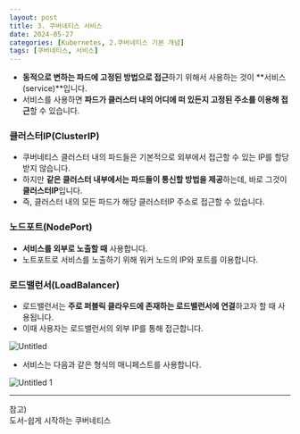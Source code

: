 ```yaml
---
layout: post
title: 3. 쿠버네티스 서비스
date: 2024-05-27
categories: [Kubernetes, 2.쿠버네티스 기본 개념]
tags: [쿠버네티스, 서비스]
---
```


- **동적으로 변하는 파드에 고정된 방법으로 접근**하기 위해서 사용하는 것이 **서비스(service)**입니다.
- 서비스를 사용하면 **파드가 클러스터 내의 어디에 떠 있든지 고정된 주소를 이용해 접근**할 수 있습니다.

### 클러스터IP(ClusterIP)

- 쿠버네티스 클러스터 내의 파드들은 기본적으로 외부에서 접근할 수 있는 IP를 할당받지 않습니다.
- 하지만 **같은 클러스터 내부에서는 파드들이 통신할 방법을 제공**하는데, 바로 그것이 **클러스터IP**입니다.
- 즉, 클러스터 내의 모든 파드가 해당 클러스터IP 주소로 접근할 수 있습니다.

### 노드포트(NodePort)

- **서비스를 외부로 노출할 때** 사용합니다.
- 노트포트로 서비스를 노출하기 위해 워커 노드의 IP와 포트를 이용합니다.

### 로드밸런서(LoadBalancer)

- 로드밸런서는 **주로 퍼블릭 클라우드에 존재하는 로드밸런서에 연결**하고자 할 때 사용됩니다.
- 이때 사용자는 로드밸런서의 외부 IP를 통해 접근합니다.

![Untitled](https://github.com/xotlr333/xotlr333.github.io/assets/81614820/0a182b27-9a22-45c5-9d37-8d7ac3346b62)

- 서비스는 다음과 같은 형식의 매니페스트를 사용합니다.

![Untitled 1](https://github.com/xotlr333/xotlr333.github.io/assets/81614820/98eadc40-5bc5-4796-b63b-ec59b478c7ec)




---
참고)  
도서-쉽게 시작하는 쿠버네티스
